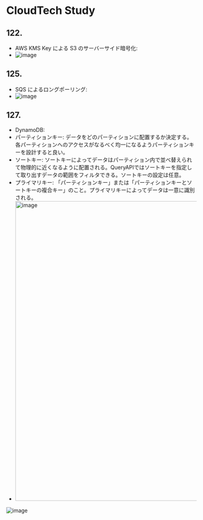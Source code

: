 # CloudTech Study

## 122.

- AWS KMS Key による S3 のサーバーサイド暗号化:
- ![image](https://github.com/yoshikikasama/network-and-server/assets/61643054/55fe3515-ccaf-4d10-a6d2-934b7ba832e7)

## 125.

- SQS によるロングポーリング:
- ![image](https://github.com/yoshikikasama/network-and-server/assets/61643054/8c49b860-d32f-4601-858f-d964ea3f49af)

## 127.

- DynamoDB:
- パーティションキー: データをどのパーティションに配置するか決定する。各パーティションへのアクセスがなるべく均一になるようパーティションキーを設計すると良い。
- ソートキー: ソートキーによってデータはパーティション内で並べ替えられて物理的に近くなるように配置される。QueryAPIではソートキーを指定して取り出すデータの範囲をフィルタできる。ソートキーの設定は任意。
- プライマリキー: 「パーティションキー」または「パーティションキーとソートキーの複合キー」のこと。プライマリキーによってデータは一意に識別される。
- <img width="792" alt="image" src="https://github.com/yoshikikasama/network-and-server/assets/61643054/89de1ae7-8dff-4d38-8c1d-76c10c29866f">
![image](https://github.com/yoshikikasama/network-and-server/assets/61643054/0d275518-62dc-4574-b8cc-40d7ddc0e10c)

